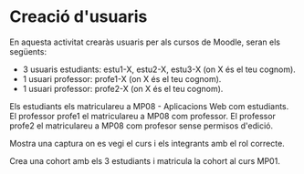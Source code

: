 # Creació d'usuaris

En aquesta activitat crearàs usuaris per als cursos de Moodle, seran els següents:

- 3 usuaris estudiants: estu1-X, estu2-X, estu3-X (on X és el teu cognom).
- 1 usuari professor: profe1-X (on X és el teu cognom).
- 1 usuari professor: profe2-X (on X és el teu cognom).

Els estudiants els matriculareu a MP08 - Aplicacions Web com estudiants.
El professor profe1 el matriculareu a MP08 com professor.
El professor profe2 el matriculareu a MP08 com profesor sense permisos d'edició.

Mostra una captura on es vegi el curs i els integrants amb el rol correcte.

Crea una cohort amb els 3 estudiants i matricula la cohort al curs MP01.
  

